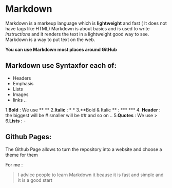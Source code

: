 # Markdown 
Markdown is a markeup language which is **lightweight** and fast ( It does not have tags like HTML)
Markdown is about basics and is used to write *instructions* and it renders the text in a lightweight good way to see. 
Markdown is a way to put text on the web.

**You can use Markdown most places around GitHub**

## Markdown use Syntaxfor each of:
- Headers
- Emphasis
- Lists
- Images
- links ..

 1.**Bold** : We use **   **
 2.**Italic** : *    *
 3.**Bold & Italic **  : ***      ***
 4. **Header** : the biggest will be #
         smaller will be ## and so on ..
 5.**Quotes** : We use >
 6.**Lists** : - 

## Github Pages:
The Github Page allows  to turn the repository into a website and choose a theme for them


For me :
> I advice people to learn Markdown it beause it is fast and simple and it is a good start
